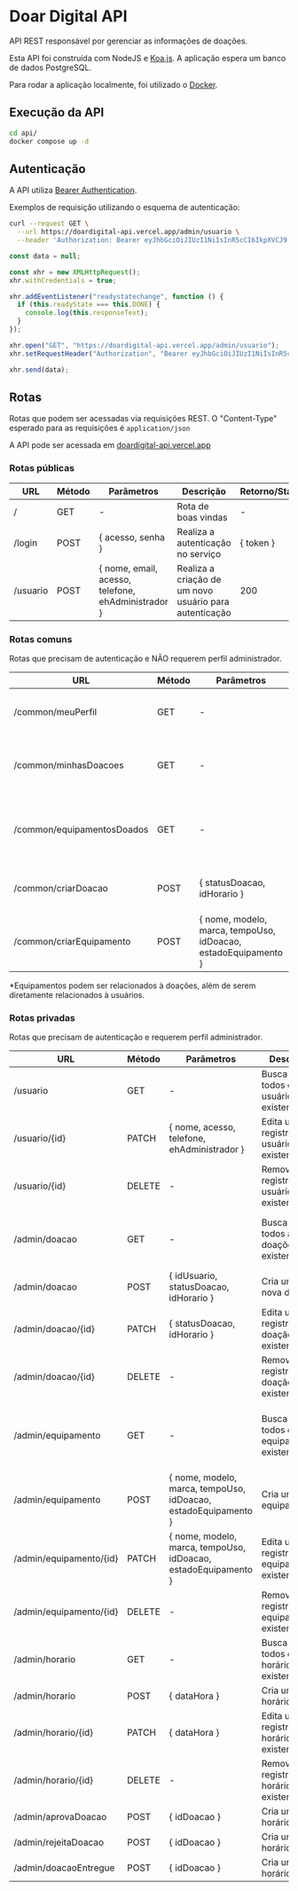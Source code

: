 
# Doar Digital API

API REST responsável por gerenciar as informações de doações.

Esta API foi construída com NodeJS e [Koa.js](https://koajs.com/). A aplicação  espera um banco de dados PostgreSQL.

Para rodar a aplicação localmente, foi utilizado o [Docker](https://www.docker.com/).

## Execução da API

```bash
cd api/
docker compose up -d
```

## Autenticação

A API utiliza [Bearer Authentication](https://dev.writer.com/docs/authentication).

Exemplos de requisição utilizando o esquema de autenticação:

```bash
curl --request GET \
  --url https://doardigital-api.vercel.app/admin/usuario \
  --header 'Authorization: Bearer eyJhbGciOiJIUzI1NiIsInR5cCI6IkpXVCJ9.eyJpZCI6MSwiZWhBZG1pbmlzdHJhZG9yIjp0cnVlLCJpYXQiOjE2ODQ1NDc2NzgsImV4cCI6MTY4NDU1MTI3OH0.HRddhhXWcN3sOgVlH05dHVsuQPEPCEf9osHlYhYOcVA'
```

```javascript
const data = null;

const xhr = new XMLHttpRequest();
xhr.withCredentials = true;

xhr.addEventListener("readystatechange", function () {
  if (this.readyState === this.DONE) {
    console.log(this.responseText);
  }
});

xhr.open("GET", "https://doardigital-api.vercel.app/admin/usuario");
xhr.setRequestHeader("Authorization", "Bearer eyJhbGciOiJIUzI1NiIsInR5cCI6IkpXVCJ9.eyJpZCI6MSwiZWhBZG1pbmlzdHJhZG9yIjp0cnVlLCJpYXQiOjE2ODQ1NDc2NzgsImV4cCI6MTY4NDU1MTI3OH0.HRddhhXWcN3sOgVlH05dHVsuQPEPCEf9osHlYhYOcVA");

xhr.send(data);
```

## Rotas

Rotas que podem ser acessadas via requisições REST. O "Content-Type" esperado para as requisições é `application/json`

A API pode ser acessada em [doardigital-api.vercel.app](https://doardigital-api.vercel.app/)

### Rotas públicas

| URL | Método | Parâmetros | Descrição | Retorno/Status
|---|---|---|---|---|
| / | GET | - | Rota de boas vindas | - |
| /login | POST | { acesso, senha } | Realiza a autenticação no serviço | { token } |
| /usuario | POST | { nome, email, acesso, telefone, ehAdministrador } | Realiza a criação de um novo usuário para autenticação | 200

### Rotas comuns

Rotas que precisam de autenticação e NÃO requerem perfil administrador.

| URL | Método | Parâmetros | Descrição | Retorno/Status
|---|---|---|---|---|
| /common/meuPerfil | GET | - | Obtém informações do usuário logado | { nome, email, acesso, telefone, ehAdministrador } |
| /common/minhasDoacoes | GET | - | Obtém as doações realizadas pelo usuário | [{ id, idUsuario, statusDoacao, idHorario, createdAt, updatedAt }] |
| /common/equipamentosDoados | GET | - | Obtém os equipamentos doados pelo usuário | [{ id, nome, modelo, marca, tempoUso, idDoacao, estadoEquipamento, createdAt, updatedAt }] |
| /common/criarDoacao | POST | { statusDoacao, idHorario } | Cria uma nova doação para o usuário | 201, 400 |
| /common/criarEquipamento | POST | { nome, modelo, marca, tempoUso, idDoacao, estadoEquipamento } | Cria um novo equipamento para uma doação do usuário | 201, 400 |

*Equipamentos podem ser relacionados à doações, além de serem diretamente relacionados à usuários.

### Rotas privadas

Rotas que precisam de autenticação e requerem perfil administrador.

| URL | Método | Parâmetros | Descrição | Retorno/Status
|---|---|---|---|---|
| /usuario | GET | - | Busca por todos os usuários existentes | [{ nome, email, acesso, telefone, senha, ehAdministrador }] |
| /usuario/{id} | PATCH | { nome, acesso, telefone, ehAdministrador } | Edita um registro de usuário existente | 200, 400, 404 |
| /usuario/{id} | DELETE | - |Remove um registro de usuário existente | 200, 404 |
| /admin/doacao | GET | - | Busca por todos as doações existentes | [{ id, idUsuario, statusDoacao, idHorario, createdAt, updatedAt }] |
| /admin/doacao | POST | { idUsuario, statusDoacao, idHorario } | Cria uma nova doação | 201, 400 |
| /admin/doacao/{id} | PATCH | { statusDoacao, idHorario } | Edita um registro de doação existente | 200, 400, 404 |
| /admin/doacao/{id} | DELETE | - |Remove um registro de doação existente | 200, 404 |
| /admin/equipamento | GET | - | Busca por todos os equipamentos existentes | [{ id, nome, modelo, marca, tempoUso, idDoacao, estadoEquipamento, createdAt, updatedAt }] |
| /admin/equipamento | POST | { nome, modelo, marca, tempoUso, idDoacao, estadoEquipamento } | Cria um novo equipamento | 201, 400 |
| /admin/equipamento/{id} | PATCH | { nome, modelo, marca, tempoUso, idDoacao, estadoEquipamento } | Edita um registro de equipamento existente | 200, 400, 404 |
| /admin/equipamento/{id} | DELETE | - |Remove um registro de equipamento existente | 200, 404 |
| /admin/horario | GET | - | Busca por todos os horários existentes | [{ id, dataHora, createdAt, updatedAt }] |
| /admin/horario | POST | { dataHora } | Cria um novo horário | 201, 400 |
| /admin/horario/{id} | PATCH | { dataHora } | Edita um registro de horário existente | 200, 400, 404 |
| /admin/horario/{id} | DELETE | - |Remove um registro de horário existente | 200, 404 |
| /admin/aprovaDoacao | POST | { idDoacao } | Cria um novo horário | 200, 202 |
| /admin/rejeitaDoacao | POST | { idDoacao } | Cria um novo horário | 200, 202 |
| /admin/doacaoEntregue | POST | { idDoacao } | Cria um novo horário | 200, 202 |